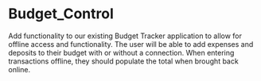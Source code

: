 # Budget_Control
Add functionality to our existing Budget Tracker application to allow for offline access and functionality.  The user will be able to add expenses and deposits to their budget with or without a connection. When entering transactions offline, they should populate the total when brought back online.
